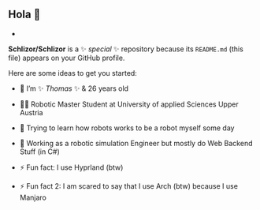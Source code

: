 ## Hola 👋

- 
**Schlizor/Schlizor** is a ✨ _special_ ✨ repository because its `README.md` (this file) appears on your GitHub profile.

Here are some ideas to get you started:

- 🔭 I’m ✨ _Thomas_ ✨ & 26 years old
- 👨‍🎓 Robotic Master Student at University of applied Sciences Upper Austria
- 🤖 Trying to learn how robots works to be a robot myself some day
- 🤔 Working as a robotic simulation Engineer but mostly do Web Backend Stuff (in C#)

- ⚡ Fun fact: I use Hyprland (btw)
- ⚡ Fun fact 2: I am scared to say that I use Arch (btw) because I use Manjaro
